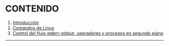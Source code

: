 # CONTENIDO

1. [Introducción](https://github.com/Ramixter/Introduccion-a-Linux/tree/main/CAPITULO-1#contenido)
2. [Comandos de Linux](https://github.com/Ramixter/Introduccion-a-Linux/tree/main/CAPITULO-2#contenido)
3. [Control del flujo stderr-stdout, operadores y procesos en segundo plano](https://github.com/Ramixter/Introduccion-a-Linux/tree/main/CAPITULO-3#contenido)

***